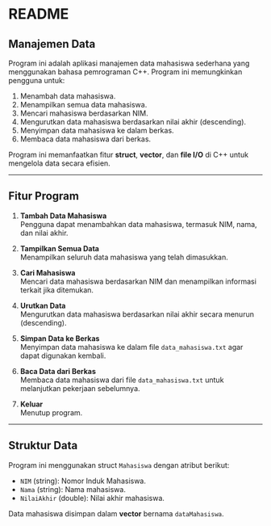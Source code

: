 

# README

## Manajemen Data
Program ini adalah aplikasi manajemen data mahasiswa sederhana yang menggunakan bahasa pemrograman C++. Program ini memungkinkan pengguna untuk:
1. Menambah data mahasiswa.
2. Menampilkan semua data mahasiswa.
3. Mencari mahasiswa berdasarkan NIM.
4. Mengurutkan data mahasiswa berdasarkan nilai akhir (descending).
5. Menyimpan data mahasiswa ke dalam berkas.
6. Membaca data mahasiswa dari berkas.

Program ini memanfaatkan fitur **struct**, **vector**, dan **file I/O** di C++ untuk mengelola data secara efisien.

---

## Fitur Program
1. **Tambah Data Mahasiswa**  
   Pengguna dapat menambahkan data mahasiswa, termasuk NIM, nama, dan nilai akhir.

2. **Tampilkan Semua Data**  
   Menampilkan seluruh data mahasiswa yang telah dimasukkan.

3. **Cari Mahasiswa**  
   Mencari data mahasiswa berdasarkan NIM dan menampilkan informasi terkait jika ditemukan.

4. **Urutkan Data**  
   Mengurutkan data mahasiswa berdasarkan nilai akhir secara menurun (descending).

5. **Simpan Data ke Berkas**  
   Menyimpan data mahasiswa ke dalam file `data_mahasiswa.txt` agar dapat digunakan kembali.

6. **Baca Data dari Berkas**  
   Membaca data mahasiswa dari file `data_mahasiswa.txt` untuk melanjutkan pekerjaan sebelumnya.

7. **Keluar**  
   Menutup program.

---

## Struktur Data
Program ini menggunakan struct `Mahasiswa` dengan atribut berikut:
- `NIM` (string): Nomor Induk Mahasiswa.
- `Nama` (string): Nama mahasiswa.
- `NilaiAkhir` (double): Nilai akhir mahasiswa.

Data mahasiswa disimpan dalam **vector** bernama `dataMahasiswa`.


